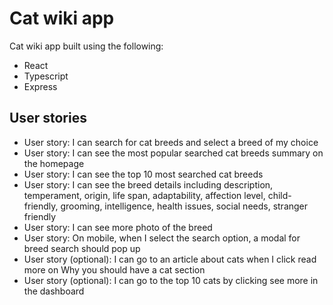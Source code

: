 # Cat wiki app
Cat wiki app built using the following:
- React
- Typescript
- Express

## User stories
- User story: I can search for cat breeds and select a breed of my choice
- User story: I can see the most popular searched cat breeds summary on the homepage
- User story: I can see the top 10 most searched cat breeds
- User story: I can see the breed details including description, temperament, origin, life span, adaptability, affection level, child-friendly, grooming, intelligence, health issues, social needs, stranger friendly
- User story: I can see more photo of the breed
- User story: On mobile, when I select the search option, a modal for breed search should pop up
- User story (optional): I can go to an article about cats when I click read more on Why you should have a cat section
- User story (optional): I can go to the top 10 cats by clicking see more in the dashboard